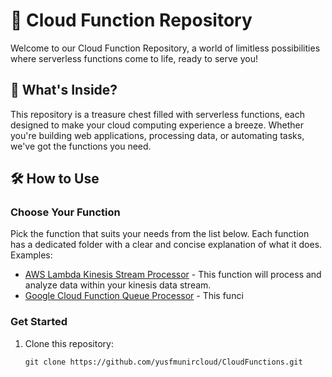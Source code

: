 # 🚀 Cloud Function Repository

Welcome to our Cloud Function Repository, a world of limitless possibilities where serverless functions come to life, ready to serve you!

## 🌟 What's Inside?

This repository is a treasure chest filled with serverless functions, each designed to make your cloud computing experience a breeze. Whether you're building web applications, processing data, or automating tasks, we've got the functions you need.

## 🛠 How to Use

### Choose Your Function

Pick the function that suits your needs from the list below. Each function has a dedicated folder with a clear and concise explanation of what it does.
Examples:
- [AWS Lambda Kinesis Stream Processor](lambdanesis/) - This function will process and analyze data within your kinesis data stream.
- [Google Cloud Function Queue Processor](function2/) - This funci

### Get Started

1. Clone this repository:
   ```shell
   git clone https://github.com/yusfmunircloud/CloudFunctions.git

